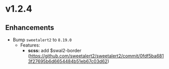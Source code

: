 ﻿# v1.2.4

## Enhancements

- Bump `sweetalert2` to `8.19.0`
  - Features:
    - **scss:** add \$swal2-border (https://github.com/sweetalert2/sweetalert2/commit/0fdf5ba6813f27695b6d6654484b51eb67c03d62)
